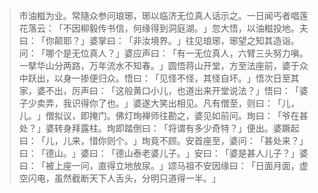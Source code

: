 > 市油糍为业。常隨众参问琅琊，琊以临济无位真人话示之。一日闻丐者唱莲花落云：​「不因柳毅传书信，何缘得到洞庭湖。​」忽大悟，以油糍投地。夫曰：​「你颠耶？​」婆掌曰：​「非汝境界。​」往见琅琊，琊望之知其造诣。问：​「哪个是无位真人？​」婆应声曰：​「有一无位真人，六臂三头努力嗔。一擘华山分两路，万年流水不知春。​」圆悟蒋山开堂，方至法座前，婆于众中跃出，以身一掺便归众。悟曰：​「见怪不怪，其怪自坏。​」悟次日至其家，婆不出，厉声曰：​「这般黄口小儿，也道出来开堂说法？​」悟曰：​「婆子少卖弄，我识得你了也。​」婆遂大笑出相见。凡有僧至，则曰：​「儿，儿。​」僧拟议，即掩门。佛灯珣禅师往勘之，婆见如前问。珣曰：​「爷在甚处？​」婆转身拜露柱。珣即踏倒曰：​「将谓有多少奇特？​」便出。婆蹶起曰：​「儿，儿来，惜你则个。​」珣竟不顾。安首座至，婆问：​「甚处来？​」曰：​「德山。​」婆曰：​「德山泰老婆儿子。​」安曰：​「婆是甚人儿子？​」婆曰：​「被上座一问，直得立地放尿。​」颂马祖不安因缘曰：​「日面月面，虚空闪电，虽然截断天下人舌头，分明只道得一半。​」


